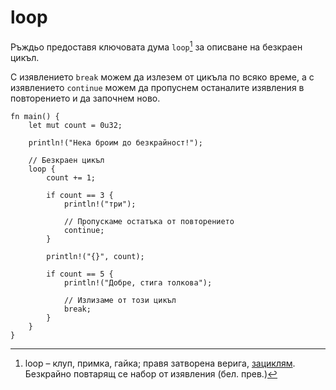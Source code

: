 # loop

Ръждьо предоставя ключовата дума `loop`[^loop] за описване на безкраен цикъл.

С изявлениeто `break` можем да излезем от цикъла по всяко време, а с
изявлениeто `continue` можем да пропуснем останалите изявления в повторението и
да започнем ново.

```rust,editable
fn main() {
    let mut count = 0u32;

    println!("Нека броим до безкрайност!");

    // Безкраен цикъл
    loop {
        count += 1;

        if count == 3 {
            println!("три");

            // Пропускаме остатъка от повторението
            continue;
        }

        println!("{}", count);

        if count == 5 {
            println!("Добре, стига толкова");

            // Излизаме от този цикъл
            break;
        }
    }
}
```

[^loop]: loop – клуп, примка, гайка; правя затворена верига, [зациклям](https://eurodict.com/dictionary/loop-42323). Безкрайно повтарящ се набор от изявления (бел. прев.)
